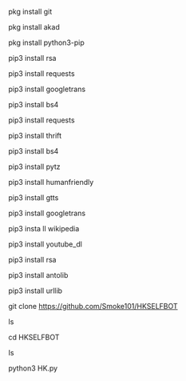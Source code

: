 pkg install git

pkg install akad

pkg install python3-pip

pip3 install rsa

pip3 install requests

pip3 install googletrans

pip3 install bs4

pip3 install requests 

pip3 install thrift

pip3 install bs4

pip3 install pytz

pip3 install humanfriendly

pip3 install gtts

pip3 install googletrans

pip3 insta ll wikipedia

pip3 install youtube_dl

pip3 install rsa

pip3 install antolib

pip3 install urllib

git clone https://github.com/Smoke101/HKSELFBOT

ls

cd HKSELFBOT

Is

python3 HK.py
